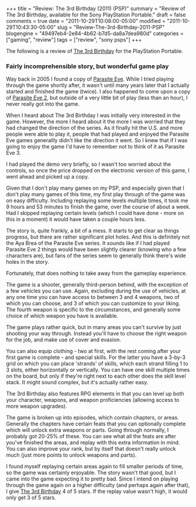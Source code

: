 +++
title = "Review: The 3rd Birthday (2011) (PSP)"
summary = "Review of The 3rd Birthday, available for the Sony PlayStation Portable."
draft = false
comments = true
date = "2011-10-29T10:08:00-05:00"
modified = "2011-10-29T10:43:30-05:00"
slug = "Review-The-3rd-Birthday-2011-PSP"
blogengine = "49497eb4-2e84-4b62-b7d5-da8a7dea980d"
categories = ["gaming", "review"]
tags = ["review", "sony psps"]
+++

<div class="note">
<p>The following is a review of <a rel="external" href="http://www.amazon.com/gp/product/B0045U4U52?tag=strivinglifen-20">The 3rd Birthday</a> for the PlayStation Portable.</p>
</div>
<h3>Fairly incomprehensible story, but wonderful game play</h3>
<p>Way back in 2005 I found a copy of <a rel="external" href="http://www.amazon.com/gp/product/B000038ABO?tag=strivinglifen-20">Parasite Eve</a>. While I tried playing through the game shortly after, it wasn't until many years later that I actually started and finished the game (twice). I also happened to come upon a copy of <a rel="external" href="http://www.amazon.com/gp/product/B00004W4QJ?tag=strivinglifen-20">Parasite Eve 2</a>, but outside of a very little bit of play (less than an hour), I never really got into the game.</p>
<p>When I heard about The 3rd Birthday I was initially very interested in the game. However, the more I heard about it the more I was worried that they had changed the direction of the series. As it finally hit the U.S. and more people were able to play it, people that had played and enjoyed the Parasite Eve games generallly didn't like the direction it went. So I knew that if I was going to enjoy the game I'd have to remember not to think of it as Parasite Eve 3.</p>
<p>I had played the demo very briefly, so I wasn't too worried about the controls, so once the price dropped on the electronic version of this game, I went ahead and picked up a copy.</p>
<p>Given that I don't play many games on my PSP, and especially given that I don't play many games of this time, my first play through of the game was on easy difficulty. Including replaying some levels multiple times, it took me 9 hours and 53 minutes to finish the game, over the course of about a week. Had I skipped replaying certain levels (which I could have done - more on this in a moment) it would have taken a couple hours less.</p>
<p>The story is, quite frankly, a bit of a mess. It starts to get clear as things progress, but there are rather significant plot holes. And this is definitely not the Aya Brea of the Parasite Eve series. It sounds like if I had played Parasite Eve 2 things would have been slightly clearer (knowing who a few characters are), but fans of the series seem to generally think there's wide holes in the story.</p>
<p>Fortunately, that does nothing to take away from the gameplay experience.</p>
<p>The game is a shooter, generally third-person behind, with the exception of a few vehicles you can use. Again, excluding during the use of vehicles, at any one time you can have access to between 3 and 4 weapons, two of which you can choose, and 3 of which you can customize to your liking. The fourth weapon is specific to the circumstances, and generally some choice of which weapon you have is available.</p>
<p>The game plays rather quick, but in many areas you can't survive by just shooting your way through. Instead you'll have to choose the right weapon for the job, and make use of cover and evasion.</p>
<p>You can also equip clothing - two at first, with the rest coming after your first game is complete - and special skills. For the latter you have a 3-by-3 grid on which you can place 'strands' of skills, which each strand filling 1 to 3 slots, either horizontally or vertically. You can have one skill multiple times on the board, but only if they're right next to each other does the skill level stack. It might sound complex, but it's actually rather easy.</p>
<p>The 3rd Birthday also features RPG elements in that you can level up both your character, weapons, and weapon proficiencies (allowing access to more weapon upgrades).</p>
<p>The game is broken up into episodes, which contain chapters, or areas. Generally the chapters have certain feats that you can optionally complete which will unlock extra weapons or parts. Going through normally, I probably got 20-25% of these. You can see what all the feats are after you've finished the areas, and replay with this extra information in mind. You can also improve your rank, but by itself that doesn't really unlock much (just more points to unlock weapons and parts).</p>
<p>I found myself replaying certain areas again to fill smaller periods of time, so the game was certainly enjoyable. The story wasn't that good, but I came into the game expecting it to pretty bad. Since I intend on playing through the game again on a higher difficulty (and perhaps again after that), I give <a rel="external" href="http://www.amazon.com/gp/product/B0045U4U52?tag=strivinglifen-20">The 3rd Birthday</a> 4 of 5 stars. If the replay value wasn't high, it would only get 3 of 5 stars.</p>
